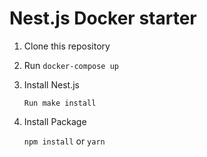 # Nest.js Docker starter

1. Clone this repository
1. Run `docker-compose up`
1. Install Nest.js

    `Run make install`
    
1. Install Package

    `npm install` or `yarn`

